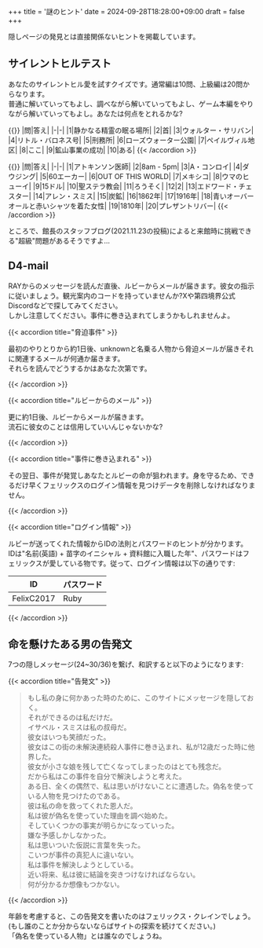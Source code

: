 +++
title = '謎のヒント'
date = 2024-09-28T18:28:00+09:00
draft = false
+++

隠しページの発見とは直接関係ないヒントを掲載しています。

## サイレントヒルテスト

あなたのサイレントヒル愛を試すクイズです。通常編は10問、上級編は20問からなります。  
普通に解いていってもよし、調べながら解いていってもよし、ゲーム本編をやりながら解いていってもよし。あなたは何点をとれるかな?

{{<accordion title="答え (通常編)">}}
|問|答え|
|-|-|
|1|静かなる精霊の眠る場所|
|2|首|
|3|ウォルター・サリバン|
|4|リトル・バロネス号|
|5|刑務所|
|6|ローズウォーター公園|
|7|ペイルヴィル地区|
|8|ここ|
|9|鉱山事業の成功|
|10|ある|
{{< /accordion >}}

{{<accordion title="答え (上級編)">}}
|問|答え|
|-|-|
|1|アトキンソン医師|
|2|8am - 5pm|
|3|A・コンロイ|
|4|ダウジング|
|5|60エーカー|
|6|OUT OF THIS WORLD|
|7|メキシコ|
|8|ウマのヒューイ|
|9|15ドル|
|10|聖ステラ教会|
|11|ろうそく|
|12|2|
|13|エドワード・チェスター|
|14|アレン・スミス|
|15|炭鉱|
|16|1862年|
|17|1916年|
|18|青いオーバーオールと赤いシャツを着た女性|
|19|1810年|
|20|プレザントリバー|
{{< /accordion >}}

ところで、館長のスタッフブログ(2021.11.23の投稿)によると来館時に挑戦できる"超級"問題があるそうですよ...

## D4-mail

RAYからのメッセージを読んだ直後、ルビーからメールが届きます。彼女の指示に従いましょう。観光案内のコードを持っていませんか?Xや第四境界公式Discordなどで探してみてください。  
しかし注意してください。事件に巻き込まれてしまうかもしれませんよ。

{{< accordion title="脅迫事件" >}}

最初のやりとりから約1日後、unknownと名乗る人物から脅迫メールが届きそれに関連するメールが何通か届きます。  
それらを読んでどうするかはあなた次第です。

{{< /accordion >}}

{{< accordion title="ルビーからのメール" >}}

更に約1日後、ルビーからメールが届きます。  
流石に彼女のことは信用していいんじゃないかな?

{{< /accordion >}}

{{< accordion title="事件に巻き込まれる" >}}

その翌日、事件が発覚しあなたとルビーの命が狙われます。身を守るため、できるだけ早くフェリックスのログイン情報を見つけデータを削除しなければなりません。

{{< /accordion >}}

{{< accordion title="ログイン情報" >}}

ルビーが送ってくれた情報からIDの法則とパスワードのヒントが分かります。  
IDは"名前(英語) + 苗字のイニシャル + 資料館に入職した年"、パスワードはフェリックスが愛している物です。従って、ログイン情報は以下の通りです:

|ID|パスワード|
|-|-|
|FelixC2017|Ruby|

{{< /accordion >}}

## 命を懸けたある男の告発文

7つの隠しメッセージ(24~30/36)を繋げ、和訳すると以下のようになります:

{{< accordion title="告発文" >}}

> もし私の身に何かあった時のために、このサイトにメッセージを隠しておく。  
> それができるのは私だけだ。  
> イサベル・スミスは私の叔母だ。  
> 彼女はいつも笑顔だった。  
> 彼女はこの街の未解決連続殺人事件に巻き込まれ、私が12歳だった時に他界した。  
> 彼女が小さな娘を残して亡くなってしまったのはとても残念だ。  
> だから私はこの事件を自分で解決しようと考えた。  
> ある日、全くの偶然で、私は思いがけないことに遭遇した。偽名を使っている人物を見つけたのである。  
> 彼は私の命を救ってくれた恩人だ。  
> 私は彼が偽名を使っていた理由を調べ始めた。  
> そしていくつかの事実が明らかになっていった。  
> 嫌な予感しかしなかった。  
> 私は思いついた仮説に言葉を失った。  
> こいつが事件の真犯人に違いない。  
> 私は事件を解決しようとしている。  
> 近い将来、私は彼に結論を突きつけなければならない。  
> 何が分かるか想像もつかない。

{{< /accordion >}}

年齢を考慮すると、この告発文を書いたのはフェリックス・クレインでしょう。(もし誰のことか分からないならばサイトの探索を続けてください。)  
「偽名を使っている人物」とは誰なのでしょうね。

